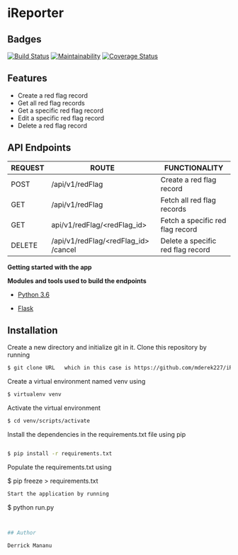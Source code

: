 # iReporter

## Badges

[![Build Status](https://travis-ci.org/mderek227/iReporterAPI.svg?branch=develop)](https://travis-ci.org/mderek227/iReporterAPI) [![Maintainability](https://api.codeclimate.com/v1/badges/45c45c9764de208c3303/maintainability)](https://codeclimate.com/github/mderek227/iReporterAPI/maintainability) [![Coverage Status](https://coveralls.io/repos/github/mderek227/iReporterAPI/badge.svg?branch=develop)](https://coveralls.io/github/mderek227/iReporterAPI?branch=develop)



## Features 

- Create a red flag record
- Get all red flag records
- Get a specific red flag record
- Edit a specific red flag record
- Delete a red flag record


## API Endpoints

| REQUEST | ROUTE | FUNCTIONALITY |
| ------- | ----- | ------------- |
| POST | /api/v1/redFlag |Create a red flag record|
| GET | /api/v1/redFlag |Fetch all red flag records|
| GET | api/v1/redFlag/&lt;redFlag_id&gt; | Fetch a specific red flag record |
| DELETE | /api/v1/redFlag/&lt;redFlag_id&gt; /cancel | Delete a specific red flag record |

**Getting started with the app**

**Modules and tools used to build the endpoints**

* [Python 3.6](https://docs.python.org/3/)

* [Flask](http://flask.pocoo.org/)


## Installation

Create a new directory and initialize git in it. Clone this repository by running
```sh
$ git clone URL   which in this case is https://github.com/mderek227/iReporterAPI.git
```
Create a virtual environment named venv using
```sh
$ virtualenv venv
```
Activate the virtual environment
```sh
$ cd venv/scripts/activate
```
Install the dependencies in the requirements.txt file using pip
```sh

$ pip install -r requirements.txt
```
Populate the requirements.txt using

$ pip freeze  >  requirements.txt
```sh
Start the application by running
```
$ python run.py
```sh


## Author

Derrick Mananu


